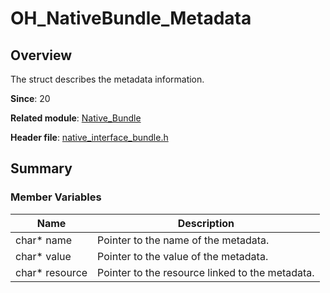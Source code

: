 # OH_NativeBundle_Metadata
<!--Kit: Ability Kit-->
<!--Subsystem: BundleManager-->
<!--Owner: @wanghang904-->
<!--Designer: @hanfeng6-->
<!--Tester: @kongjing2-->
<!--Adviser: @Brilliantry_Rui-->

## Overview

The struct describes the metadata information.

**Since**: 20

**Related module**: [Native_Bundle](capi-native-bundle.md)

**Header file**: [native_interface_bundle.h](capi-native-interface-bundle-h.md)

## Summary

### Member Variables

| Name| Description|
| -- | -- |
| char* name | Pointer to the name of the metadata.|
| char* value | Pointer to the value of the metadata.|
| char* resource | Pointer to the resource linked to the metadata.|
